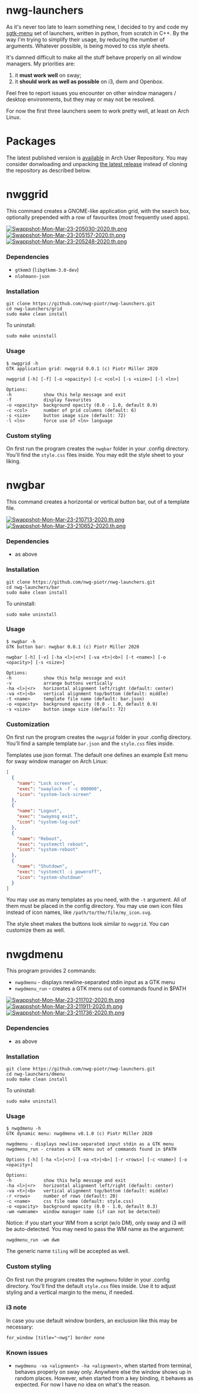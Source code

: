 # nwg-launchers
As it's never too late to learn something new, I decided to try and code my 
[sgtk-menu](https://github.com/nwg-piotr/sgtk-menu) set of launchers, written in python, from scratch in C++.
By the way I'm trying to simplify their usage, by reducing the number of arguments. Whatever possible, is being moved
to css style sheets.

It's damned difficult to make all the stuff behave properly on all window managers. My priorities are:

1. it **must work well** on sway;
2. it **should work as well as possible** on i3, dwm and Openbox.

Feel free to report issues you encounter on other window managers / desktop environments, but they may or may not be resolved.

For now the first three launchers seem to work pretty well, at least on Arch Linux.

# Packages

The latest published version is [available](https://aur.archlinux.org/packages/nwg-launchers) in Arch User Repository.
You may consider donwloading and unpacking [the latest release](https://github.com/nwg-piotr/nwg-launchers/releases/latest)
instead of cloning the repository as described below.

# nwggrid

This command creates a GNOME-like application grid, with the search box, optionally prepended with a row of favourites
(most frequently used apps).

[![Swappshot-Mon-Mar-23-205030-2020.th.png](https://scrot.cloud/images/2020/03/23/Swappshot-Mon-Mar-23-205030-2020.th.png)](https://scrot.cloud/image/jb3k) [![Swappshot-Mon-Mar-23-205157-2020.th.png](https://scrot.cloud/images/2020/03/23/Swappshot-Mon-Mar-23-205157-2020.th.png)](https://scrot.cloud/image/jOWg) [![Swappshot-Mon-Mar-23-205248-2020.th.png](https://scrot.cloud/images/2020/03/23/Swappshot-Mon-Mar-23-205248-2020.th.png)](https://scrot.cloud/image/joh5)

### Dependencies

- `gtkmm3` (`libgtkmm-3.0-dev`)
- `nlohmann-json`

### Installation

```
git clone https://github.com/nwg-piotr/nwg-launchers.git
cd nwg-launchers/grid
sudo make clean install
```
To uninstall:

```
sudo make uninstall
```

### Usage

```
$ nwggrid -h
GTK application grid: nwggrid 0.0.1 (c) Piotr Miller 2020

nwggrid [-h] [-f] [-o <opacity>] [-c <col>] [-s <size>] [-l <ln>]

Options:
-h            show this help message and exit
-f            display favourites
-o <opacity>  background opacity (0.0 - 1.0, default 0.9)
-c <col>      number of grid columns (default: 6)
-s <size>     button image size (default: 72)
-l <ln>       force use of <ln> language
```

### Custom styling

On first run the program creates the `nwgbar` folder in your .config directory. You'll find the `style.css` files inside.
You may edit the style sheet to your liking.

# nwgbar

This command creates a horizontal or vertical button bar, out of a template file.

[![Swappshot-Mon-Mar-23-210713-2020.th.png](https://scrot.cloud/images/2020/03/23/Swappshot-Mon-Mar-23-210713-2020.th.png)](https://scrot.cloud/image/jRPQ) [![Swappshot-Mon-Mar-23-210652-2020.th.png](https://scrot.cloud/images/2020/03/23/Swappshot-Mon-Mar-23-210652-2020.th.png)](https://scrot.cloud/image/j8LU)

### Dependencies

- as above

### Installation

```
git clone https://github.com/nwg-piotr/nwg-launchers.git
cd nwg-launchers/bar
sudo make clean install
```
To uninstall:

```
sudo make uninstall
```

### Usage

```
$ nwgbar -h
GTK button bar: nwgbar 0.0.1 (c) Piotr Miller 2020

nwgbar [-h] [-v] [-ha <l>|<r>] [-va <t>|<b>] [-t <name>] [-o <opacity>] [-s <size>]

Options:
-h            show this help message and exit
-v            arrange buttons vertically
-ha <l>|<r>   horizontal alignment left/right (default: center)
-va <t>|<b>   vertical alignment top/bottom (default: middle)
-t <name>     template file name (default: bar.json)
-o <opacity>  background opacity (0.0 - 1.0, default 0.9)
-s <size>     button image size (default: 72)
```

### Customization

On first run the program creates the `nwggrid` folder in your .config directory. You'll find a sample template `bar.json`
and the `style.css` files inside.

Templates use json format. The default one defines an example Exit menu for sway window manager on Arch Linux:

```json
[
  {
    "name": "Lock screen",
    "exec": "swaylock -f -c 000000",
    "icon": "system-lock-screen"
  },
  {
    "name": "Logout",
    "exec": "swaymsg exit",
    "icon": "system-log-out"
  },
  {
    "name": "Reboot",
    "exec": "systemctl reboot",
    "icon": "system-reboot"
  },
  {
    "name": "Shutdown",
    "exec": "systemctl -i poweroff",
    "icon": "system-shutdown"
  }
]
```

You may use as many templates as you need, with the `-t` argument. All of them must be placed in the config directory.
You may use own icon files instead of icon names, like `/path/to/the/file/my_icon.svg`.

The style sheet makes the buttons look similar to `nwggrid`. You can customize them as well.

# nwgdmenu

This program provides 2 commands:

- `nwgdmenu` - displays newline-separated stdin input as a GTK menu
- `nwgdmenu_run` - creates a GTK menu out of commands found in $PATH

[![Swappshot-Mon-Mar-23-211702-2020.th.png](https://scrot.cloud/images/2020/03/23/Swappshot-Mon-Mar-23-211702-2020.th.png)](https://scrot.cloud/image/jfHK) [![Swappshot-Mon-Mar-23-211911-2020.th.png](https://scrot.cloud/images/2020/03/23/Swappshot-Mon-Mar-23-211911-2020.th.png)](https://scrot.cloud/image/j3MG) [![Swappshot-Mon-Mar-23-211736-2020.th.png](https://scrot.cloud/images/2020/03/23/Swappshot-Mon-Mar-23-211736-2020.th.png)](https://scrot.cloud/image/jvOi)

### Dependencies

- as above

### Installation

```
git clone https://github.com/nwg-piotr/nwg-launchers.git
cd nwg-launchers/dmenu
sudo make clean install
```
To uninstall:

```
sudo make uninstall
```

### Usage

```
$ nwgdmenu -h
GTK dynamic menu: nwgdmenu v0.1.0 (c) Piotr Miller 2020

nwgdmenu - displays newline-separated input stdin as a GTK menu
nwgdmenu_run - creates a GTK menu out of commands found in $PATH

Options [-h] [-ha <l>|<r>] [-va <t>|<b>] [-r <rows>] [-c <name>] [-o <opacity>]

Options:
-h            show this help message and exit
-ha <l>|<r>   horizontal alignment left/right (default: center)
-va <t>|<b>   vertical alignment top/bottom (default: middle)
-r <rows>     number of rows (default: 20)
-c <name>     css file name (default: style.css)
-o <opacity>  background opacity (0.0 - 1.0, default 0.3)
-wm <wmname>  window manager name (if can not be detected)
```

Notice: if you start your WM from a script (w/o DM), only sway and i3 will be auto-detected. You may need to pass the WM name as the argument:

`nwgdmenu_run -wm dwm`

The generic name `tiling` will be accepted as well.

### Custom styling

On first run the program creates the `nwgdmenu` folder in your .config directory. You'll find the 
default `style.css` files inside. Use it to adjust styling and a vertical margin to the menu, if needed.

### i3 note

In case you use default window borders, an exclusion like this may be necessary:

```
for_window [title="~nwg"] border none
```

### Known issues

- `nwgdmenu -va <alignment> -ha <alignment>`, when started from terminal, behaves properly on sway only. Anywhere else
 the window shows up in random places. However, when started from a key binding, it behaves as expected.
For now I have no idea on what's the reason.
